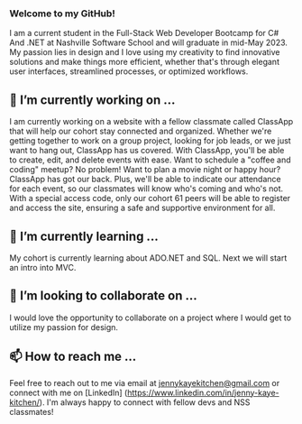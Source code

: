 ### Welcome to my GitHub!
I am a current student in the Full-Stack Web Developer Bootcamp for C# And .NET at Nashville Software School and will graduate in mid-May 2023. My passion lies in design and I love using my creativity to find innovative solutions and make things more efficient, whether that's through elegant user interfaces, streamlined processes, or optimized workflows. 

## 🔭 I’m currently working on ...
I am currently working on a website with a fellow classmate called ClassApp that will help our cohort stay connected and organized. Whether we're getting together to work on a group project, looking for job leads, or we just want to hang out, ClassApp has us covered. With ClassApp, you'll be able to create, edit, and delete events with ease. Want to schedule a "coffee and coding" meetup? No problem! Want to plan a movie night or happy hour? ClassApp has got our back. Plus, we'll be able to indicate our attendance for each event, so our classmates will know who's coming and who's not. With a special access code, only our cohort 61 peers will be able to register and access the site, ensuring a safe and supportive environment for all.

## 🌱 I’m currently learning ...
My cohort is currently learning about ADO.NET and SQL. Next we will start an intro into MVC.

## 👯 I’m looking to collaborate on ...
I would love the opportunity to collaborate on a project where I would get to utilize my passion for design.

## 📫 How to reach me ...
Feel free to reach out to me via email at jennykayekitchen@gmail.com or connect with me on [LinkedIn] (https://www.linkedin.com/in/jenny-kaye-kitchen/). I'm always happy to connect with fellow devs and NSS classmates!

<!--
**jennykayekitchen/jennykayekitchen** is a ✨ _special_ ✨ repository because its `README.md` (this file) appears on your GitHub profile.

Here are some ideas to get you started:

- 🔭 I’m currently working on ...
- 🌱 I’m currently learning ...
- 👯 I’m looking to collaborate on ...
- 🤔 I’m looking for help with ...
- 💬 Ask me about ...
- 📫 How to reach me: ...
- 😄 Pronouns: ...
- ⚡ Fun fact: ...
-->
